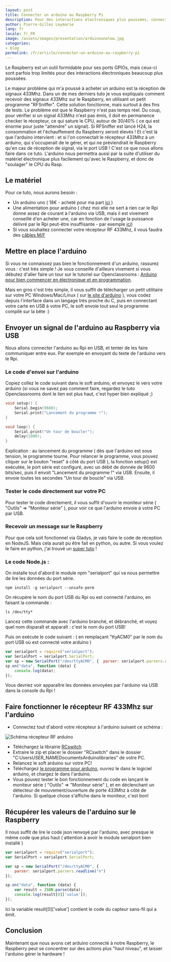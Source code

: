 ```yaml
---
layout: post
title: Connecter un arduino au Raspberry Pi
description: Pour des interactions électroniques plus poussées, connectons un arduino à notre Raspberry Pi !
author: Pierre-Gilles Leymarie
lang: fr
locale: fr_FR
image: /assets/images/presentation/arduinounolow.jpg
categories:
- blog
permalink: /fr/article/connecter-un-arduino-au-raspberry-pi
---
```


Le Raspberry est un outil formidable pour ses ports GPIOs, mais ceux-ci sont parfois trop limités pour des interactions électroniques beaucoup plus poussées.

Le majeur problème qui m'a poussé à acheter un arduino est la réception de signaux 433Mhz. Dans un de mes derniers tuto je vous expliquais comment recevoir des signaux 433Mhz sur le Raspberry, en utilisant un petit programme "RFSniffer". Cette solution fonctionne, mais surtout à des fins de tests. Le problème est que le Raspberry n'est pas temps réel. Du coup, pour vérifier si un signal 433Mhz n'est pas émis, il doit en permanence checker le récepteur, ce qui sature le CPU, autour de 30/40% ( ce qui est énorme pour juste "attendre" un signal). Si RFSniffer est lancé H24, la consommation et l'échauffement du Raspberry seront élevés ! Et c'est là que l'arduino intervient : et si l'on connectait le récepteur 433Mhz à un arduino, qui s'occuperait de le gérer, et qui ne préviendrait le Raspberry qu'en cas de réception de signal, via le port USB ! C'est ce que nous allons faire dans ce tuto. L'arduino nous permettra aussi par la suite d'utiliser du matériel électronique plus facilement qu'avec le Raspberry, et donc de "soulager" le CPU du Rasp.

## Le matériel

Pour ce tuto, nous aurons besoin :

- Un arduino uno ( 18€ - acheté pour ma part [ici](http://amzn.to/1Dx5l3w) )
- Une alimentation pour arduino ( chez moi elle ne sert à rien car le Rpi donne assez de courant à l'arduino via USB, mais il est vivement conseillé d'en acheter une, car en fonction de l'usage la puissance délivré par le Rpi peut-être insuffisante - par exemple [ici](http://amzn.to/1CRuOtI))
- Si vous souhaitez connecter votre récepteur RF 433Mhz, il vous faudra des [câbles M/F](http://amzn.to/1S3iQ6M)

## Mettre en place l'arduino

Si vous ne connaissez pas bien le fonctionnement d'un arduino, rassurez vous : c'est très simple ! Je vous conseille d'ailleurs vivement si vous débutez d'aller faire un tour sur le tutoriel sur Openclassrooms : [Arduino pour bien commencer en électronique et en programmation](http://uploads.siteduzero.com/pdf/515602-arduino-pour-bien-commencer-en-electronique-et-en-programmation.pdf).

Mais en gros c'est très simple, il vous suffit de télécharger un petit utilitaire sur votre PC Windows/Mac/Linux ( sur [le site d'arduino](http://arduino.cc/en/Main/Software) ), vous codez depuis l'interface dans un langage très proche du C, puis en connectant votre carte en USB à votre PC, le soft envoie tout seul le programme compilé sur la bête :)

## Envoyer un signal de l'arduino au Raspberry via USB

Nous allons connecter l'arduino au Rpi en USB, et tenter de les faire communiquer entre eux. Par exemple en envoyant du texte de l'arduino vers le Rpi.

### Le code d'envoi sur l'arduino

Copiez collez le code suivant dans le soft arduino, et envoyez le vers votre arduino (si vous ne savez pas comment faire, regardez le tuto Openclassrooms dont le lien est plus haut, c'est hyper bien expliqué ;)

```c
void setup() {  
    Serial.begin(9600);
    Serial.print("Lancement du programme !");
}

void loop() { 
    Serial.print("Un tour de boucle!");
    delay(1000);      
}
```

Explication : au lancement du programme ( dès que l'arduino est sous tension, le programme tourne. Pour relancer le programme, vous pouvez cliquer sur le bouton "reset" à côté du port USB ), la fonction setup() est exécutée, le port série est configuré, avec un débit de donnée de 9600 bits/sec, puis il envoit "Lancement du programme !" via USB. Ensuite, il envoie toutes les secondes "Un tour de boucle" via USB.

### Tester le code directement sur votre PC

Pour tester le code directement, il vous suffit d'ouvrir le moniteur série ( "Outils" => "Moniteur série" ), pour voir ce que l'arduino envoie à votre PC par USB.

###  Recevoir un message sur le Raspberry

Pour que cela soit fonctionnel via Gladys, je vais faire le code de réception en NodeJS. Mais cela aurait pu être fait en python, ou autre. Si vous voulez le faire en python, j'ai trouvé un [super tuto](http://electroniqueamateur.blogspot.fr/2014/05/communication-par-usb-entre-raspberry.html) !

### Le code Node.js :

On installe tout d'abord le module npm "serialport" qui va nous permettre de lire les données du port série.

```
npm install -g serialport --unsafe-perm
```

On récupère le nom du port USB du Rpi ou est connecté l'arduino, en faisant la commande :

```
ls /dev/tty*
```

Lancez cette commande avec l'arduino branché, et débranché, et voyez quel nom disparaît et apparaît : c'est le nom du port USB!

Puis on exécute le code suivant : ( en remplaçant "ttyACM0" par le nom du port USB où est connecté votre arduino )

```javascript
var serialport = require("serialport");
var SerialPort = serialport.SerialPort;
var sp = new SerialPort("/dev/ttyACM0", {  parser: serialport.parsers.readline("n")});
sp.on("data", function (data) {  
    console.log(data);
});
```

Vous devriez voir apparaître les données envoyées par l'arduino via USB dans la console du Rpi !

## Faire fonctionner le récepteur RF 433Mhz sur l'arduino

- Connectez tout d'abord votre récepteur à l'arduino suivant ce schéma :

<img alt="Schéma récepteur RF arduino" src="/assets/images/articles/connecter-un-arduino-au-raspberry-pi/schéma-recepteur-RF-arduino.jpg" class="img-responsive" />

- Téléchargez la librairie [RCswitch](https://code.google.com/p/rc-switch/downloads/list)
- Extraire le zip et placer le dossier "RCswitch" dans le dossier "C:UsersUSER_NAMEDocumentsArduinolibraries" de votre PC.
- Relancez le soft arduino sur votre PC!
- Téléchargez [le programme pour arduino](https://github.com/gladysassistant/Gladys-arduino), ouvrez le dans le logiciel arduino, et chargez le dans l'arduino.
- Vous pouvez tester le bon fonctionnement du code en lançant le moniteur série ( "Outils" => "Moniteur série" ), et en déclenchant un détecteur de mouvement/ouverture de porte 433Mhz à côté de l'arduino. Si quelque chose s'affiche dans le moniteur, c'est bon!

## Récupérer les valeurs de l'arduino sur le Raspberry

Il nous suffit de lire le code json renvoyé par l'arduino, avec presque le même code que plus haut ( attention à avoir le module serialport bien installé )

```javascript
var serialport = require("serialport");
var SerialPort = serialport.SerialPort;

var sp = new SerialPort("/dev/ttyACM0", {  
    parser: serialport.parsers.readline("n")
});

sp.on("data", function (data) {  
    var result = JSON.parse(data);
    console.log(result[0]['value']);
});
```

Ici la variable result[0]['value'] contient le code du capteur sans-fil qui a émit.

## Conclusion

Maintenant que nous avons cet arduino connecté à notre Raspberry, le Raspberry peut se concentrer sur des actions plus "haut niveau", et laisser l'arduino gérer le hardware !
